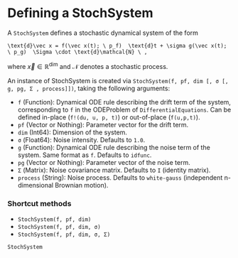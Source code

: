 # Defining a StochSystem

A `StochSystem` defines a stochastic dynamical system of the form

``\text{d}\vec x = f(\vec x(t); \ p_f)  \text{d}t + \sigma g(\vec x(t);  \ p_g)  \Sigma \cdot \text{d}\mathcal{N} \ ,``

where $\vec x \in \mathbb{R}^\text{dim}$ and $\mathcal N$ denotes a stochastic process.

An instance of StochSystem is created via `StochSystem(f, pf, dim [, σ [, g, pg, Σ , process]])`,
taking the following arguments:
* `f` (Function): Dynamical ODE rule describing the drift term of the system, corresponding to `f` in the ODEProblem of `DifferentialEquations`. Can be defined in-place (`f!(du, u, p, t)`) or out-of-place (`f(u,p,t)`).
* `pf` (Vector or Nothing): Parameter vector for the drift term.
* `dim` (Int64): Dimension of the system.
* `σ` (Float64): Noise intensity. Defaults to `1.0`.
* `g` (Function): Dynamical ODE rule describing the noise term of the system. Same format as `f`. Defaults to `idfunc`.
* `pg` (Vector or Nothing): Parameter vector of the noise term.
* `Σ` (Matrix): Noise covariance matrix. Defaults to `I` (identity matrix).
* `process` (String): Noise process. Defaults to `white-gauss` (independent n-dimensional Brownian motion).

### Shortcut methods
* `StochSystem(f, pf, dim)`
* `StochSystem(f, pf, dim, σ)`
* `StochSystem(f, pf, dim, σ, Σ)`

```@docs
StochSystem
```
